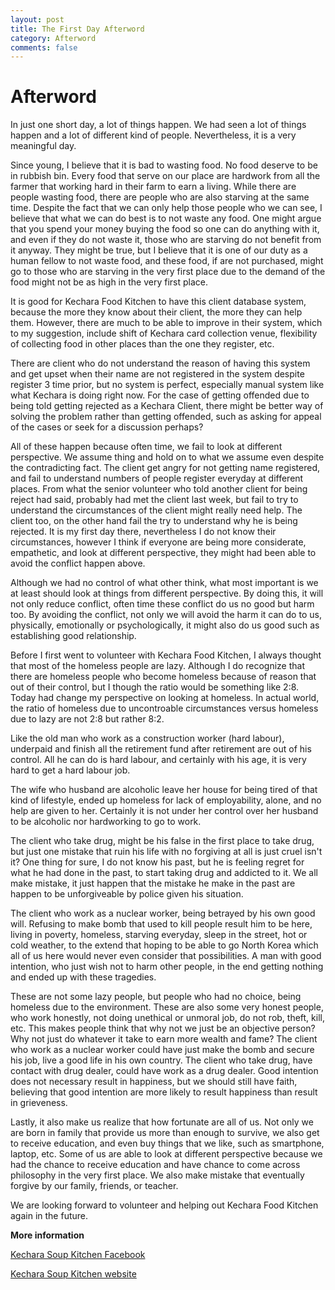 ```yaml
---
layout: post
title: The First Day Afterword
category: Afterword
comments: false
---
```




# Afterword

In just one short day, a lot of things happen. We had seen a lot of things happen and a lot of different kind of people. Nevertheless, it is a very meaningful day. 

Since young, I believe that it is bad to wasting food. No food deserve to be in rubbish bin. Every food that serve on our place are hardwork from all the farmer that working hard in their farm to earn a living. While there are people wasting food, there are people who are also starving at the same time. Despite the fact that we can only help those people who we can see, I believe that what we can do best is to not waste any food. One might argue that you spend your money buying the food so one can do anything with it, and even if they do not waste it, those who are starving do not benefit from it anyway. They might be true, but I believe that it is one of our duty as a human fellow to not waste food, and these food, if are not purchased, might go to those who are starving in the very first place due to the demand of the food might not be as high in the very first place. 

It is good for Kechara Food Kitchen to have this client database system, because the more they know about their client, the more they can help them. However, there are much to be able to improve in their system, which to my suggestion, include shift of Kechara card collection venue, flexibility of collecting food in other places than the one they register, etc.

There are client who do not understand the reason of having this system and get upset when their name are not registered in the system despite register 3 time prior, but no system is perfect, especially manual system like what Kechara is doing right now. For the case of getting offended due to being told getting rejected as a Kechara Client, there might be better way of solving the problem rather than getting offended, such as asking for appeal of the cases or seek for a discussion perhaps? 

All of these happen because often time, we fail to look at different perspective. We assume thing and hold on to what we assume even despite the contradicting fact. The client get angry for not getting name registered, and fail to understand numbers of people register everyday at different places. From what the senior volunteer who told another client for being reject had said, probably had met the client last week, but fail to try to understand the circumstances of the client might really need help. The client too, on the other hand fail the try to understand why he is being rejected. It is my first day there, nevertheless I do not know their circumstances, however I think if everyone are being more considerate, empathetic, and look at different perspective, they might had been able to avoid the conflict happen above. 

Although we had no control of what other think, what most important is we at least should look at things from different perspective. By doing this, it will not only reduce conflict, often time these conflict do us no good but harm too. By avoiding the conflict, not only we will avoid the harm it can do to us, physically, emotionally or psychologically, it might also do us good such as establishing good relationship. 

Before I first went to volunteer with Kechara Food Kitchen, I always thought that most of the homeless people are lazy. Although I do recognize that there are homeless people who become homeless because of reason that out of their control, but I though the ratio would be something like 2:8. Today had change my perspective on looking at homeless. In actual world, the ratio of homeless due to uncontroable circumstances versus homeless due to lazy are not 2:8 but rather 8:2. 

Like the old man who work as a construction worker (hard labour), underpaid and finish all the retirement fund after retirement are out of his control. All he can do is hard labour, and certainly with his age, it is very hard to get a hard labour job. 

The wife who husband are alcoholic leave her house for being tired of that kind of lifestyle, ended up homeless for lack of employability, alone, and no help are given to her. Certainly it is not under her control over her husband to be alcoholic nor hardworking to go to work. 

The client who take drug, might be his false in the first place to take drug, but just one mistake that ruin his life with no forgiving at all is just cruel isn't it? One thing for sure, I do not know his past, but he is feeling regret for what he had done in the past, to start taking drug and addicted to it. We all make mistake, it just happen that the mistake he make in the past are happen to be unforgiveable by police given his situation. 

The client who work as a nuclear worker, being betrayed by his own good will. Refusing to make bomb that used to kill people result him to be here, living in poverty, homeless, starving everyday, sleep in the street, hot or cold weather, to the extend that hoping to be able to go North Korea which all of us here would never even consider that possibilities. A man with good intention, who just wish not to harm other people, in the end getting nothing and ended up with these tragedies. 

These are not some lazy people, but people who had no choice, being homeless due to the environment. These are also some very honest people, who work honestly, not doing unethical or unmoral job, do not rob, theft, kill, etc. This makes people think that why not we just be an objective person? Why not just do whatever it take to earn more wealth and fame? The client who work as a nuclear worker could have just make the bomb and secure his job, live a good life in his own country. The client who take drug, have contact with drug dealer, could have work as a drug dealer. Good intention does not necessary result in happiness, but we should still have faith, believing that good intention are more likely to result happiness than result in grieveness. 

Lastly, it also make us realize that how fortunate are all of us. Not only we are born in family that provide us more than enough to survive, we also get to receive education, and even buy things that we like, such as smartphone, laptop, etc. Some of us are able to look at different perspective because we had the chance to receive education and have chance to come across philosophy in the very first place. We also make mistake that eventually forgive by our family, friends, or teacher. 

We are looking forward to volunteer and helping out Kechara Food Kitchen again in the future. 

**More information**

[Kechara Soup Kitchen Facebook](https://www.facebook.com/KSKPage)

[Kechara Soup Kitchen website](www.kechara.com/)
